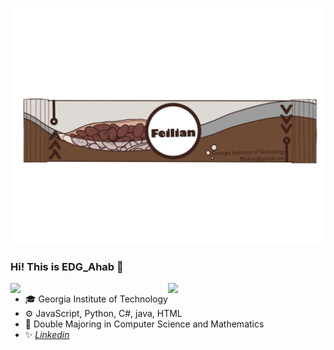 ![image info](Banner-cocoa-revised.png)
### Hi! This is EDG_Ahab 👋

<img align="right" width="50%" src="https://github-readme-stats.vercel.app/api?username=EDGAhab&show_icons=true&icon_color=CE1D2D&text_color=718096&bg_color=00000000&hide_title=true">

<img align="right" width="50%" src="https://github-readme-stats.vercel.app/api/top-langs/?username=EDGAhab&layout=compact">

- :mortar_board: Georgia Institute of Technology
- :gear: JavaScript, Python, C#, java, HTML
- :seedling: Double Majoring in Computer Science and Mathematics
- :sparkles: *[Linkedin](https://www.linkedin.com/in/feilian-huang-a6ba801a1)*
